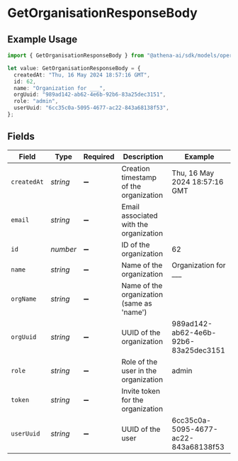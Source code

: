 # GetOrganisationResponseBody

## Example Usage

```typescript
import { GetOrganisationResponseBody } from "@athena-ai/sdk/models/operations";

let value: GetOrganisationResponseBody = {
  createdAt: "Thu, 16 May 2024 18:57:16 GMT",
  id: 62,
  name: "Organization for ___",
  orgUuid: "989ad142-ab62-4e6b-92b6-83a25dec3151",
  role: "admin",
  userUuid: "6cc35c0a-5095-4677-ac22-843a68138f53",
};
```

## Fields

| Field                                     | Type                                      | Required                                  | Description                               | Example                                   |
| ----------------------------------------- | ----------------------------------------- | ----------------------------------------- | ----------------------------------------- | ----------------------------------------- |
| `createdAt`                               | *string*                                  | :heavy_minus_sign:                        | Creation timestamp of the organization    | Thu, 16 May 2024 18:57:16 GMT             |
| `email`                                   | *string*                                  | :heavy_minus_sign:                        | Email associated with the organization    |                                           |
| `id`                                      | *number*                                  | :heavy_minus_sign:                        | ID of the organization                    | 62                                        |
| `name`                                    | *string*                                  | :heavy_minus_sign:                        | Name of the organization                  | Organization for ___                      |
| `orgName`                                 | *string*                                  | :heavy_minus_sign:                        | Name of the organization (same as 'name') |                                           |
| `orgUuid`                                 | *string*                                  | :heavy_minus_sign:                        | UUID of the organization                  | 989ad142-ab62-4e6b-92b6-83a25dec3151      |
| `role`                                    | *string*                                  | :heavy_minus_sign:                        | Role of the user in the organization      | admin                                     |
| `token`                                   | *string*                                  | :heavy_minus_sign:                        | Invite token for the organization         |                                           |
| `userUuid`                                | *string*                                  | :heavy_minus_sign:                        | UUID of the user                          | 6cc35c0a-5095-4677-ac22-843a68138f53      |